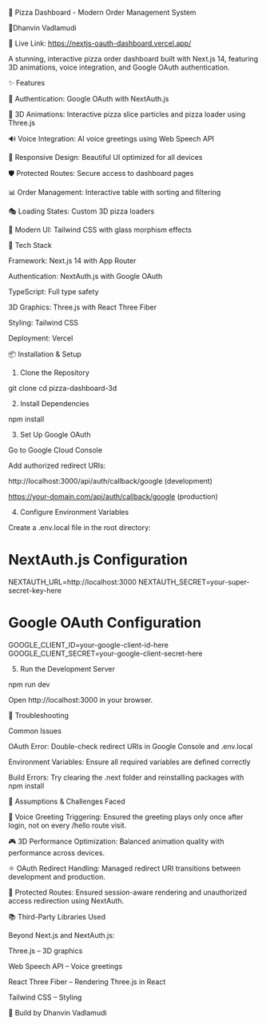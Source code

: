 🍕 Pizza Dashboard - Modern Order Management System

👤Dhanvin Vadlamudi

🔗 Live Link: https://nextjs-oauth-dashboard.vercel.app/

A stunning, interactive pizza order dashboard built with Next.js 14, featuring 3D animations, voice integration, and Google OAuth authentication.

✨ Features

🔐 Authentication: Google OAuth with NextAuth.js

🎨 3D Animations: Interactive pizza slice particles and pizza loader using Three.js

🔊 Voice Integration: AI voice greetings using Web Speech API

📱 Responsive Design: Beautiful UI optimized for all devices

🛡️ Protected Routes: Secure access to dashboard pages

📊 Order Management: Interactive table with sorting and filtering

🎭 Loading States: Custom 3D pizza loaders

🌟 Modern UI: Tailwind CSS with glass morphism effects

🚀 Tech Stack

Framework: Next.js 14 with App Router

Authentication: NextAuth.js with Google OAuth

TypeScript: Full type safety

3D Graphics: Three.js with React Three Fiber

Styling: Tailwind CSS

Deployment: Vercel

📦 Installation & Setup

1. Clone the Repository

git clone <your-repo-url>
cd pizza-dashboard-3d

2. Install Dependencies

npm install

3. Set Up Google OAuth

Go to Google Cloud Console

Add authorized redirect URIs:

http://localhost:3000/api/auth/callback/google (development)

https://your-domain.com/api/auth/callback/google (production)

4. Configure Environment Variables

Create a .env.local file in the root directory:

# NextAuth.js Configuration
NEXTAUTH_URL=http://localhost:3000
NEXTAUTH_SECRET=your-super-secret-key-here

# Google OAuth Configuration  
GOOGLE_CLIENT_ID=your-google-client-id-here
GOOGLE_CLIENT_SECRET=your-google-client-secret-here

5. Run the Development Server

npm run dev

Open http://localhost:3000 in your browser.

🐛 Troubleshooting

Common Issues

OAuth Error: Double-check redirect URIs in Google Console and .env.local

Environment Variables: Ensure all required variables are defined correctly

Build Errors: Try clearing the .next folder and reinstalling packages with npm install

🧠 Assumptions & Challenges Faced

🧠 Voice Greeting Triggering: Ensured the greeting plays only once after login, not on every /hello route visit.

🎮 3D Performance Optimization: Balanced animation quality with performance across devices.

⚛️ OAuth Redirect Handling: Managed redirect URI transitions between development and production.

🔐 Protected Routes: Ensured session-aware rendering and unauthorized access redirection using NextAuth.

📚 Third-Party Libraries Used

Beyond Next.js and NextAuth.js:

Three.js – 3D graphics

Web Speech API – Voice greetings

React Three Fiber – Rendering Three.js in React

Tailwind CSS – Styling

🌟 Build by Dhanvin Vadlamudi
